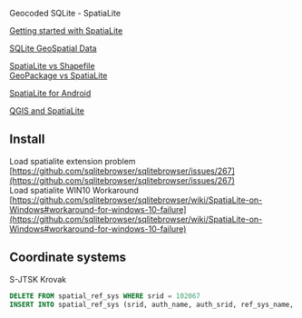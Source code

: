 Geocoded SQLite - SpatiaLite  
  
[Getting started with SpatiaLite](http://www.bostongis.com/?content_name=spatialite_tut01)  
  
[SQLite GeoSpatial Data](https://www.fulcrumapp.com/blog/working-with-geodata/#tools-for-working-with-sqlite)  
  
[SpatiaLite vs Shapefile](https://gis.stackexchange.com/questions/69542/advantages-of-using-spatialite-over-shapefile)  
[GeoPackage vs SpatiaLite](https://gis.stackexchange.com/questions/228210/using-geopackage-instead-of-spatialite-and-vice-versa)  
  
[SpatiaLite for Android](https://gis.stackexchange.com/questions/3554/how-to-run-spatialite-on-android)  
  
[QGIS and SpatiaLite](http://millermountain.com/geospatialblog/2017/10/23/qgis-and-spatialite/)  

## Install

Load spatialite extension problem [https://github.com/sqlitebrowser/sqlitebrowser/issues/267](https://github.com/sqlitebrowser/sqlitebrowser/issues/267)  
Load spatialite WIN10 Workaround [https://github.com/sqlitebrowser/sqlitebrowser/wiki/SpatiaLite-on-Windows#workaround-for-windows-10-failure](https://github.com/sqlitebrowser/sqlitebrowser/wiki/SpatiaLite-on-Windows#workaround-for-windows-10-failure)


## Coordinate systems

S-JTSK Krovak

```sql
DELETE FROM spatial_ref_sys WHERE srid = 102067
INSERT INTO spatial_ref_sys (srid, auth_name, auth_srid, ref_sys_name, proj4text, srtext) VALUES (102067, 'epsg', 102067, 'S-JTSK Krovak East North', '+proj=krovak +lat_0=49.5 +lon_0=24.83333333333333 +alpha=30.2881397222222 +k=0.9999 +x_0=0 +y_0=0 +ellps=bessel +units=m +towgs84=570.83789,85.682641,462.84673,4.9984501,1.5867074,5.2611106,3.5610256', 'PROJCS["SJTSK_Krovak_East_North",GEOGCS["GCS_S_JTSK",DATUM["D_S_JTSK",SPHEROID["Bessel_1841",6377397.155,299.1528128]],PRIMEM["Greenwich",0],UNIT["Degree",0.017453292519943295]],PROJECTION["Krovak"],PARAMETER["False_Easting",0], PARAMETER["False_Northing",0],PARAMETER["Pseudo_Standard_Parallel_1",78.5],PARAMETER["Scale_Factor",0.9999],PARAMETER["Azimuth",30.2881397222222],PARAMETER["Longitude_Of_Center",24.83333333333333],PARAMETER["Latitude_Of_Center",49.5], PARAMETER["X_Scale",-1], PARAMETER["Y_Scale",1],PARAMETER["XY_Plane_Rotation",90],UNIT["Meter",1]]'); 
```

 


